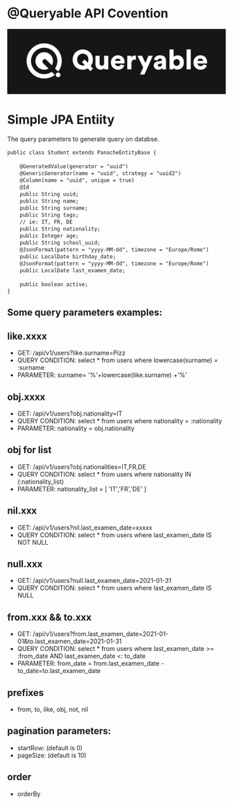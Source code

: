 # @Queryable API Covention

<img src="docs/queryable.png"><br/>

# Simple JPA Entiity

The query parameters to generate query on databse.

```
public class Student extends PanacheEntityBase {

    @GeneratedValue(generator = "uuid")
    @GenericGenerator(name = "uuid", strategy = "uuid2")
    @Column(name = "uuid", unique = true)
    @Id
    public String uuid;
    public String name;
    public String surname;
    public String tags;
    // ie: IT, FR, DE
    public String nationality;
    public Integer age;
    public String school_uuid;
    @JsonFormat(pattern = "yyyy-MM-dd", timezone = "Europe/Rome")
    public LocalDate birthday_date;
    @JsonFormat(pattern = "yyyy-MM-dd", timezone = "Europe/Rome")
    public LocalDate last_examen_date;
    
    public boolean active;
}
```
## Some query parameters examples:

## like.xxxx
- GET: /api/v1/users?like.surname=Pizz
- QUERY CONDITION: select * from users where lowercase(surname) = :surname 
- PARAMETER: surname= '%'+lowercase(like.surname) +'%'

## obj.xxxx
- GET: /api/v1/users?obj.nationality=IT
- QUERY CONDITION: select * from users where nationality = :nationality 
- PARAMETER: nationality = obj.nationality

## obj for list
- GET: /api/v1/users?obj.nationalities=IT,FR,DE
- QUERY CONDITION: select * from users where nationality IN (:nationality_list)
- PARAMETER: nationality_list = [ 'IT','FR','DE' ]

## nil.xxx
- GET: /api/v1/users?nil.last_examen_date=xxxxx
- QUERY CONDITION: select * from users where last_examen_date IS NOT NULL

## null.xxx
- GET: /api/v1/users?null.last_examen_date=2021-01-31
- QUERY CONDITION: select * from users where last_examen_date IS NULL

## from.xxx && to.xxx
- GET: /api/v1/users?from.last_examen_date=2021-01-01&to.last_examen_date=2021-01-31
- QUERY CONDITION: select * from users where last_examen_date >= :from_date AND last_examen_date <: to_date
- PARAMETER: from_date = from.last_examen_date - to_date=to.last_examen_date

## prefixes
- from, to, like, obj, not, nil

## pagination parameters:
- startRow: (default is 0)
- pageSize: (default is 10)

## order 
- orderBy
